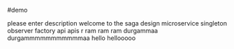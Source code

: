 #demo

please enter description
welcome to the saga design microservice
singleton 
observer 
factory
api
apis
r
ram
ram ram
durgammaa
durgammmmmmmmmmmaa
hello
hellooooo
